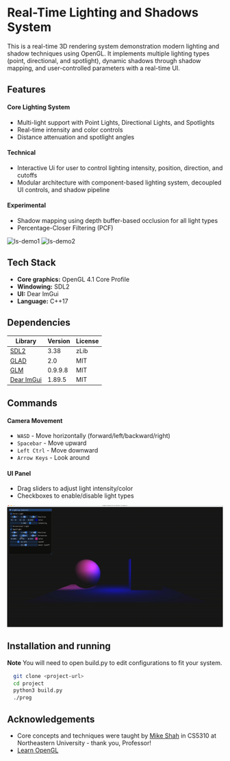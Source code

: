 
# Real-Time Lighting and Shadows System

This is a real-time 3D rendering system demonstration modern lighting and shadow techniques using OpenGL. It implements multiple lighting types (point, directional, and spotlight), dynamic shadows through shadow mapping, and user-controlled parameters with a real-time UI.

## Features
#### Core Lighting System
-  Multi-light support with Point Lights, Directional Lights, and Spotlights
- Real-time intensity and color controls
- Distance attenuation and spotlight angles

#### Technical
- Interactive Ui for user to control lighting intensity, position, direction, and cutoffs
- Modular architecture with component-based lighting system, decoupled UI controls, and shadow pipeline

#### Experimental
- Shadow mapping using depth buffer-based occlusion for all light types
- Percentage-Closer Filtering (PCF)

![ls-demo1](demo/ls-demo1.gif)
![ls-demo2](demo/ls-demo2.gif)



## Tech Stack

- **Core graphics:** OpenGL 4.1 Core Profile
- **Windowing:** SDL2
- **UI:** Dear ImGui
- **Language:** C++17


## Dependencies

| Library  | Version  |     License |
| --- | --- | -- |
| [SDL2](https://www.libsdl.org)  | 3.38  | zLib |
| [GLAD](https://glad.dav1d.de)  | 2.0 | MIT|
| [GLM](https://github.com/g-truc/glm) | 0.9.9.8 | MIT | 
| [Dear ImGui](https://github.com/ocornut/imgui) | 1.89.5 | MIT

## Commands


#### Camera Movement
- `WASD` - Move horizontally (forward/left/backward/right)  
- `Spacebar` - Move upward  
- `Left Ctrl` - Move downward  
- `Arrow Keys` - Look around  

#### UI Panel
- Drag sliders to adjust light intensity/color  
- Checkboxes to enable/disable light types  

![ls-demo3](demo/ls-demo3.gif)

## Installation and running
**Note** You will need to open build.py to edit configurations to fit your system.
```bash
  git clone <project-url>
  cd project
  python3 build.py
  ./prog
```
    
## Acknowledgements

 - Core concepts and techniques were taught by [Mike Shah](https://www.mshah.io) in CS5310 at Northeastern University - thank you, Professor!
 - [Learn OpenGL](https://learnopengl.com/) 



